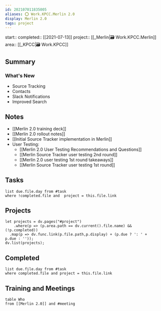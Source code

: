 ```yaml
---
id: 202107011835005
aliases: ⭕️ Work.KPCC.Merlin 2.0
display: Merlin 2.0
tags: project
---
```

start:: 
completed:: [[2021-07-13]]
project:: [[_Merlin|🗃 Work.KPCC.Merlin]]
area:: [[_KPCC|🗃 Work.KPCC]]

## Summary

### What's New
- Source Tracking
- Contacts
- Slack Notifications
- Improved Search

## Notes

- [[Merlin 2.0 training deck]]
- [[Merlin 2.0 rollout notes]]
- [[Initial Source Tracker implementation in Merlin]]
- User Testing:
  - [[Merlin 2.0 User Testing Recommendations and Questions]]
  - [[Merlin Source Tracker user testing 2nd round]]
  - [[Merlin 2.0 user testing 1st round takeaways]]
  - [[Merlin Source Tracker user testing 1st round]]

## Tasks

```dataview
list due.file.day from #task
where !completed.file and  project = this.file.link
```

## Projects

```dataviewjs
let projects = dv.pages("#project")
	.where(p => (p.area.path == dv.current().file.name) && (!p.completed))
  .map(p => dv.func.link(p.file.path,p.display) + (p.due ? ': ' + p.due : ''));
dv.list(projects);
```

## Completed

```dataview
list due.file.day from #task
where completed.file and project = this.file.link
```

## Training and Meetings

```dataview
table Who
from [[Merlin 2.0]] and #meeting 
```